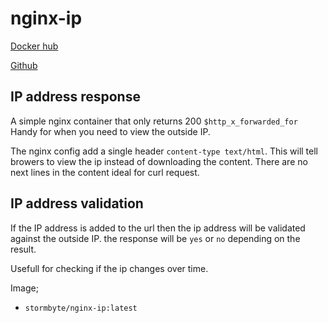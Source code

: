 # nginx-ip

[Docker hub](https://hub.docker.com/r/stormbyte/nginx-ip)

[Github](https://github.com/stormbyte/docker-nginx-ip)

## IP address response 

A simple nginx container that only returns 200 `$http_x_forwarded_for`
Handy for when you need to view the outside IP.

The nginx config add a single header `content-type text/html`. 
This will tell browers to view the ip instead of downloading the content.
There are no next lines in the content ideal for curl request.

## IP address validation

If the IP address is added to the url then the ip address will be validated against
the outside IP. the response will be `yes` or `no` depending on the result. 

Usefull for checking if the ip changes over time.

Image;
- `stormbyte/nginx-ip:latest`


